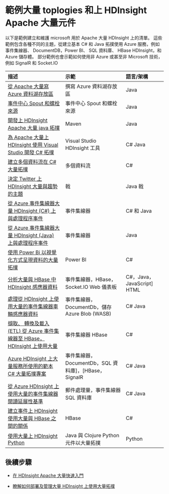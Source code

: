 <properties
 pageTitle="範例 Apache 大量拓撲上 HDInsight |Microsoft Azure"
 description="建立和測試上 HDInsight 包括基本 C# 和 Java 拓撲，並使用事件集線器 Apache 大量的範例大量拓撲的清單。"
 services="hdinsight"
 documentationCenter=""
 authors="Blackmist"
 manager="jhubbard"
 editor="cgronlun"
    tags="azure-portal"/>

<tags
 ms.service="hdinsight"
 ms.devlang="na"
 ms.topic="article"
 ms.tgt_pltfrm="na"
 ms.workload="big-data"
 ms.date="08/23/2016"
 ms.author="larryfr"/>

# <a name="example-storm-toplogies-and-components-for-apache-storm-on-hdinsight"></a>範例大量 toplogies 和上 HDInsight Apache 大量元件

以下是範例建立和維護 microsoft 用於 Apache 大量 HDInsight 上的清單。 這些範例包含各種不同的主題，從建立基本 C# 和 Java 拓撲使用 Azure 服務，例如事件集線器、 DocumentDB，Power BI、 SQL 資料庫、 HBase HDInsight，和 Azure 儲存體。 部分範例也會示範如何使用非 Azure 或甚至非 Microsoft 技術，例如 SignalR 和 Socket.IO

| 描述                                                                                             | 示範                                         | 語言/架構         |
|:--------------------------------------------------------------------------------------------------------|:-----------------------------------------------------|:---------------------------|
| [從 Apache 大量寫 Azure 資料湖存放區](hdinsight-storm-write-data-lake-store.md) | 撰寫 Azure 資料湖存放區 | Java |
| [事件中心 Spout 和螺栓來源](https://github.com/apache/storm/tree/master/external/storm-eventhubs) | 事件中心 Spout 和螺栓來源 | Java |
| [開發上 HDInsight Apache 大量 java 拓撲][5797064f]                                 | Maven                                                | Java                       |
| [為 Apache 大量上 HDInsight 使用 Visual Studio 開發 C# 拓撲][16fce2d1]                     | Visual Studio HDInsight 工具                    | C# Java                   |
| [建立多個資料流在 C# 大量拓撲][ec5a4064]                                         | 多個資料流                                     | C#                         |
| [決定 Twitter 上 HDInsight 大量與趨勢的主題][3c86c7c8]                                   | 戟                                              | Java 戟              |
| [從 Azure 事件集線器大量 HDInsight (C#) 上與處理程序事件][844d1d81]                                | 事件集線器                                           | C# 和 Java                |
| [從 Azure 事件集線器大量 HDInsight (Java) 上與處理程序事件](hdinsight-storm-develop-java-event-hub-topology.md) | 事件集線器 | Java |
| [使用 Power Bi 以視覺化方式呈現資料的大量拓撲][94d15238]                              | Power BI                                             | C#                         |
| [分析大量與 HBase 中 HDInsight 感應器資料][ab894747]                                     | 事件集線器，HBase，Socket.IO Web 儀表板          | C#，Java，JavaScript] HTML |
| [處理從 HDInsight 上使用大量的事件集線器車輛感應器資料][246ee964]                        | 事件集線器，DocumentDb，儲存 Azure Blob (WASB)    | C# Java                   |
| [擷取、 轉換及載入 (ETL) 從 Azure 事件集線器至 HBase，HDInsight 上使用大量][b4b68194] | 事件集線器 HBase                                    | C#                         |
| [Azure HDInsight 上大量服務所使用的範本 C# 大量拓撲專案][ce0c02a2]  | 事件集線器，DocumentDb，SQL 資料庫]，[HBase，SignalR | C# Java                   |
| [從 Azure HDInsight 上使用大量的事件集線器閱讀延展性基準][d6c540e3]           | 郵件處理量，事件集線器 SQL 資料庫         | C# Java                   |
| [建立事件上 HDInsight 使用大量與 HBase 之間的關係](hdinsight-storm-correlation-topology.md) | HBase | C# |
| [使用大量上 HDInsight Python](hdinsight-storm-develop-python-topology.md) | Java 與 Clojure Python 元件以大量拓撲 | Python |

## <a name="next-steps"></a>後續步驟

* [在 HDInsight Apache 大量快速入門][2b8c3488]

* [瞭解如何部署及管理大量 HDInsight 上使用大量拓撲][6eb0d3b8]

  [2b8c3488]: hdinsight-apache-storm-tutorial-get-started-linux.md "瞭解如何建立大量 HDInsight 叢集上，並使用大量儀表板部署範例拓撲。"
  [6eb0d3b8]: hdinsight-storm-deploy-monitor-topology.md "瞭解如何部署及管理拓撲 Visual Studio 中用於網頁大量儀表板和大量使用者介面或 HDInsight 工具。"
  [16fce2d1]: hdinsight-storm-develop-csharp-visual-studio-topology.md "瞭解如何建立 C# 大量拓撲 Visual studio 使用 HDInsight 工具。"
  [5797064f]: hdinsight-storm-develop-java-topology.md "瞭解如何建立大量拓撲 Java，使用 Maven，藉由建立基本 wordcount 拓撲中。"
  [94d15238]: hdinsight-storm-power-bi-topology.md "示範如何寫入 Power BI 中的資料，從 C# 拓撲，然後建立資料的圖表和儀表板。"
  [ec5a4064]: https://github.com/Blackmist/csharp-storm-example "示範基本的大量拓撲執行 wordcount，實作 C#。這也會示範如何建立 C# 拓撲內的多個資料流。"
  [844d1d81]: hdinsight-storm-develop-csharp-event-hub-topology.md "瞭解如何讀取和寫入 HDInsight 從 Azure 事件集線器大量的資料。"
  [ab894747]: hdinsight-storm-sensor-data-analysis.md "瞭解如何使用 Apache 大量上 HDInsight 程序從 Azure 事件集線器感應器資料時，使用 D3.js，以視覺化方式呈現，以及 （選擇性） 將其儲存至 HBase。"
  [3c86c7c8]: hdinsight-storm-twitter-trending.md "瞭解如何建立大量拓撲決定趨勢主題 （根據 hashtags，） 使用戟 Twitter 上。"
  [246ee964]: hdinsight-storm-iot-eventhub-documentdb.md "從 Azure DocumentDB 瞭解如何使用大量拓撲讀取郵件從 Azure 事件集線器，閱讀的文件的參考資料，並將資料儲存至 Azure 儲存體。"
  [d6c540e3]: https://github.com/hdinsight/hdinsight-storm-examples/blob/master/EventCountExample "若要從 Azure 事件集線器讀取並儲存到 SQL 資料庫 HDInsight 上使用 Apache 大量示範處理量的多個拓撲。"
  [b4b68194]: https://github.com/hdinsight/hdinsight-storm-examples/blob/master/RealTimeETLExample "瞭解如何讀取 Azure 事件集線器，彙總的資料與轉換的資料，然後將其儲存至 HBase HDInsight 上。"
  [ce0c02a2]: https://github.com/hdinsight/hdinsight-storm-examples/tree/master/templates/HDInsightStormExamples "此專案包含 spouts、 螺栓與拓撲互動各種 Azure 服務，例如事件集線器、 DocumentDB，與 SQL 資料庫範本。"
 
